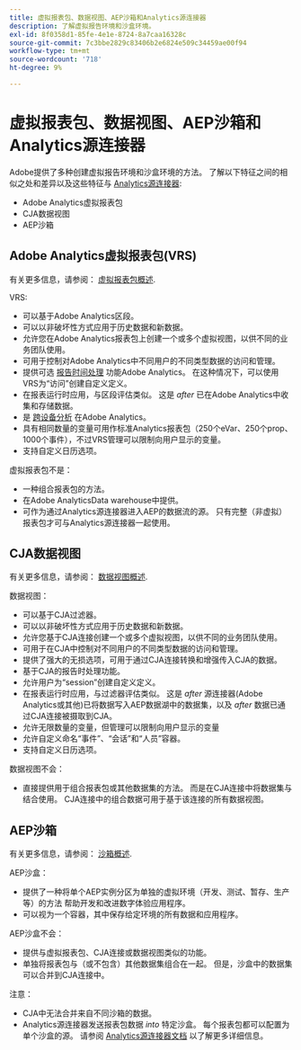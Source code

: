 ```yaml
---
title: 虚拟报表包、数据视图、AEP沙箱和Analytics源连接器
description: 了解虚拟报告环境和沙盒环境。
exl-id: 8f0358d1-85fe-4e1e-8724-8a7caa16328c
source-git-commit: 7c3bbe2829c83406b2e6824e509c34459ae00f94
workflow-type: tm+mt
source-wordcount: '718'
ht-degree: 9%

---
```


# 虚拟报表包、数据视图、AEP沙箱和Analytics源连接器

Adobe提供了多种创建虚拟报告环境和沙盒环境的方法。 了解以下特征之间的相似之处和差异以及这些特征与 [Analytics源连接器](https://experienceleague.adobe.com/docs/experience-platform/sources/ui-tutorials/create/adobe-applications/analytics.html?lang=zh-Hans):

* Adobe Analytics虚拟报表包
* CJA数据视图
* AEP沙箱

## Adobe Analytics虚拟报表包(VRS)

有关更多信息，请参阅： [虚拟报表包概述](https://experienceleague.adobe.com/docs/analytics/components/virtual-report-suites/vrs-about.html?lang=zh-Hans).

VRS:

* 可以基于Adobe Analytics区段。
* 可以以非破坏性方式应用于历史数据和新数据。
* 允许您在Adobe Analytics报表包上创建一个或多个虚拟视图，以供不同的业务团队使用。
* 可用于控制对Adobe Analytics中不同用户的不同类型数据的访问和管理。
* 提供可选 [报告时间处理](https://experienceleague.adobe.com/docs/analytics/components/virtual-report-suites/vrs-report-time-processing.html?lang=zh-Hans) 功能Adobe Analytics。 在这种情况下，可以使用VRS为“访问”创建自定义定义。
* 在报表运行时应用，与区段评估类似。 这是 _after_ 已在Adobe Analytics中收集和存储数据。
* 是 [跨设备分析](https://experienceleague.adobe.com/docs/analytics/components/cda/overview.html?lang=zh-Hans) 在Adobe Analytics。
* 具有相同数量的变量可用作标准Analytics报表包（250个eVar、250个prop、1000个事件），不过VRS管理可以限制向用户显示的变量。
* 支持自定义日历选项。

虚拟报表包不是：

* 一种组合报表包的方法。
* 在Adobe AnalyticsData warehouse中提供。
* 可作为通过Analytics源连接器进入AEP的数据流的源。 只有完整（非虚拟）报表包才可与Analytics源连接器一起使用。


## CJA数据视图

有关更多信息，请参阅： [数据视图概述](https://experienceleague.adobe.com/docs/analytics-platform/using/cja-dataviews/data-views.html?lang=zh-Hans).

数据视图：

* 可以基于CJA过滤器。
* 可以以非破坏性方式应用于历史数据和新数据。
* 允许您基于CJA连接创建一个或多个虚拟视图，以供不同的业务团队使用。
* 可用于在CJA中控制对不同用户的不同类型数据的访问和管理。
* 提供了强大的无损选项，可用于通过CJA连接转换和增强传入CJA的数据。
* 基于CJA的报告时处理功能。
* 允许用户为“session”创建自定义定义。
* 在报表运行时应用，与过滤器评估类似。 这是 _after_ 源连接器(Adobe Analytics或其他)已将数据写入AEP数据湖中的数据集，以及 _after_ 数据已通过CJA连接被摄取到CJA。
* 允许无限数量的变量，但管理可以限制向用户显示的变量
* 允许自定义命名“事件”、“会话”和“人员”容器。
* 支持自定义日历选项。

数据视图不会：

* 直接提供用于组合报表包或其他数据集的方法。 而是在CJA连接中将数据集与结合使用。 CJA连接中的组合数据可用于基于该连接的所有数据视图。

## AEP沙箱

有关更多信息，请参阅： [沙箱概述](https://experienceleague.adobe.com/docs/experience-platform/sandbox/home.html?lang=zh-Hans).

AEP沙盒：

* 提供了一种将单个AEP实例分区为单独的虚拟环境（开发、测试、暂存、生产等）的方法 帮助开发和改进数字体验应用程序。
* 可以视为一个容器，其中保存给定环境的所有数据和应用程序。

AEP沙盒不会：

* 提供与虚拟报表包、CJA连接或数据视图类似的功能。
* 单独将报表包与（或不包含）其他数据集组合在一起。 但是，沙盒中的数据集可以合并到CJA连接中。

注意：

* CJA中无法合并来自不同沙箱的数据。
* Analytics源连接器发送报表包数据 _into_ 特定沙盒。 每个报表包都可以配置为单个沙盒的源。 请参阅 [Analytics源连接器文档](https://experienceleague.adobe.com/docs/experience-platform/sources/ui-tutorials/create/adobe-applications/analytics.html?lang=en) 以了解更多详细信息。
